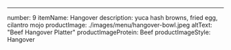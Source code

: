 ---
number: 9
itemName: Hangover
description: yuca hash browns, fried egg, cilantro mojo
productImage: ./images/menu/hangover-bowl.jpeg
altText: "Beef Hangover Platter"
productImageProtein: Beef
productImageStyle: Hangover